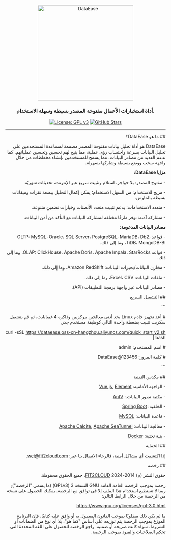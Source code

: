 <p align="center"><a href="https://dataease.io"><img src="https://dataease.oss-cn-hangzhou.aliyuncs.com/img/dataease-logo.png" alt="DataEase" width="300" /></a></p>
<h3 align="center"> أداة استخبارات الأعمال مفتوحة المصدر بسيطة وسهلة الاستخدام. </h3>
<p align="center">
  <a href="https://www.gnu.org/licenses/gpl-3.0.html"><img src="https://img.shields.io/github/license/dataease/dataease?color=%231890FF" alt="License: GPL v3"></a>
  <a href="https://github.com/dataease/dataease"><img src="https://img.shields.io/github/stars/dataease/dataease?color=%231890FF&style=flat-square" alt="GitHub Stars"></a>
</p>

------------------------------
<div dir="rtl">

\## ما هو DataEase؟



DataEase هو أداة تحليل بيانات مفتوحة المصدر مصممة لمساعدة المستخدمين على تحليل البيانات بسرعة واحتساب رؤى عملية، مما يتيح لهم تحسين وتحسين عملياتهم. كما تدعم العديد من مصادر البيانات، مما يسمح للمستخدمين بإنشاء مخططات من خلال واجهة سحب ووضع بسيطة وشاركها بسهولة. 



**مزايا DataEase:**



\-   مفتوح المصدر: بلا حواجز، استلام وتثبيت سريع عبر الإنترنت، تحديثات شهريّة.

\-   مريح للاستخدام: من السهل الاستخدام؛ يمكن إكمال التحليل ببضعة نقرات وميقاتات بسيطة بالماوس.

\-   متعدد الاستخدامات: يدعم تثبيت متعدد الأنصتات وخيارات تضمين متنوعة.

\-   مشاركة آمنة: توفر طرقًا مختلفة لمشاركة البيانات مع التأكد من أمن البيانات.



**مصادر البيانات المدعومة:**



\-   قواعد OLTP: MySQL، Oracle، SQL Server، PostgreSQL، MariaDB، Db2، TiDB، MongoDB-BI، وما إلى ذلك.

\-   قواعد OLAP: ClickHouse، Apache Doris، Apache Impala، StarRocks، وما إلى ذلك.

\-   مخازن البيانات/بحيرات البيانات: Amazon RedShift، وما إلى ذلك.

\-  ملفات البيانات: Excel، CSV، وما إلى ذلك.

\-   مصادر البيانات عبر واجهة برمجة التطبيقات (API).



\## التشغيل السريع



\```

\# أعد تجهيز خادم Linux بحد أدنى معالجين مركزيين وذاكرة 4 غيغابايت، ثم قم بتشغيل سكربت تثبيت بضغطة واحدة التالي كوظيفة مستخدم جذر.



curl -sSL https://dataease.oss-cn-hangzhou.aliyuncs.com/quick_start_v2.sh | bash



\# اسم المستخدم: admin

\# كلمة المرور: DataEase@123456

\```



\## مكدس التقنية



\-   الواجهة الأمامية: [Vue.js](https://vuejs.org/), [Element](https://element.eleme.cn/)

\-   مكتبة تصور البيانات.: [AntV](https://antv.vision/zh)

\-   الخلفية: [Spring Boot](https://spring.io/projects/spring-boot)

\-   قاعدة البيانات: [MySQL](https://www.mysql.com/)

\-   معالجة البيانات: [Apache Calcite](https://github.com/apache/calcite/), [Apache SeaTunnel](https://github.com/apache/seatunnel)

\-   بنية تحتية: [Docker](https://www.docker.com/)



\## الحماية



إذا اكتشفت أي مشاكل أمنية، فالرجاء الاتصال بنا عبر: wei@fit2cloud.com. 



\## رخصة



حقوق النشر (م) 2014-2024 [FIT2CLOUD](https://fit2cloud.com/)، جميع الحقوق محفوظة. 


رخصة بموجب الرخصة العامة العامة GNU النسخة 3 (GPLv3) (ما يسمى "الرخصة"); ربما لا تستطيع استخدام هذا الملف إلا في توافق مع الرخصة. يمكنك الحصول على نسخة من الرخصة من خلال الرابط التالي: 

<https://www.gnu.org/licenses/gpl-3.0.html>

ما لم يكن ذلك مطلوبًا بموجب القانون المعمول به أو وافق عليه كتابيًا، فإن البرنامج الموزع بموجب الرخصة يتم توزيعه على أساس "كما هو"، بلا أي نوع من الضمانات أو الشروط، سواء كانت صريحة أو ضمنية. راجع الرخصة للحصول على اللغة المحددة التي تحكم الصلاحيات والقيود بموجب الرخصة.  
</div>

